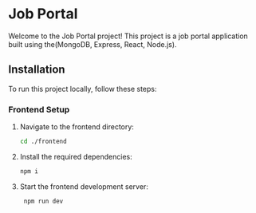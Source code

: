 # Job Portal

Welcome to the Job Portal project! This project is a job portal application built using the(MongoDB, Express, React, Node.js).

## Installation

To run this project locally, follow these steps:

### Frontend Setup

1. Navigate to the frontend directory:
   ```bash
   cd ./frontend
   ```

2. Install the required dependencies:
   ```bash
   npm i
   ```

3. Start the frontend development server:
   ```bash
    npm run dev
   ```
